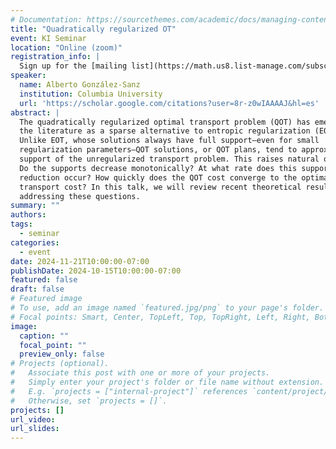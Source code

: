 ```yaml
---
# Documentation: https://sourcethemes.com/academic/docs/managing-content/
title: "Quadratically regularized OT"
event: KI Seminar
location: "Online (zoom)"
registration_info: |
  Sign up for the [mailing list](https://math.us8.list-manage.com/subscribe/post?u=c9cc3beec9fa57d7299ac161c&id=845fe9abdc) to receive the connection details
speaker:
  name: Alberto González-Sanz
  institution: Columbia University
  url: 'https://scholar.google.com/citations?user=8r-z0wIAAAAJ&hl=es'
abstract: |
  The quadratically regularized optimal transport problem (QOT) has emerged in
  the literature as a sparse alternative to entropic regularization (EOT).
  Unlike EOT, whose solutions always have full support—even for small
  regularization parameters—QOT solutions, or QOT plans, tend to approximate the
  support of the unregularized transport problem. This raises natural questions:
  Do the supports decrease monotonically? At what rate does this support
  reduction occur? How quickly does the QOT cost converge to the optimal
  transport cost? In this talk, we will review recent theoretical results
  addressing these questions. 
summary: ""
authors: 
tags:
  - seminar
categories:
  - event
date: 2024-11-21T10:00:00-07:00
publishDate: 2024-10-15T10:00:00-07:00
featured: false
draft: false
# Featured image
# To use, add an image named `featured.jpg/png` to your page's folder.
# Focal points: Smart, Center, TopLeft, Top, TopRight, Left, Right, BottomLeft, Bottom, BottomRight.
image:
  caption: ""
  focal_point: ""
  preview_only: false
# Projects (optional).
#   Associate this post with one or more of your projects.
#   Simply enter your project's folder or file name without extension.
#   E.g. `projects = ["internal-project"]` references `content/project/deep-learning/index.md`.
#   Otherwise, set `projects = []`.
projects: []
url_video:
url_slides:
---
```


